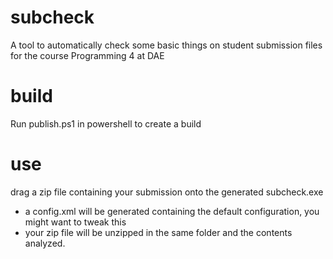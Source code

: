 # subcheck
A tool to automatically check some basic things on student submission files for the course Programming 4 at DAE

# build
Run publish.ps1 in powershell to create a build

# use
drag a zip file containing your submission onto the generated subcheck.exe
- a config.xml will be generated containing the default configuration, you might want to tweak this
- your zip file will be unzipped in the same folder and the contents analyzed.
